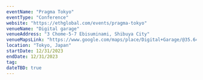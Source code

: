 ```yaml
---
eventName: "Pragma Tokyo"
eventType: "Conference"
website: "https://ethglobal.com/events/pragma-tokyo"
venueName: "Digital garage"
venueAddress: "3 Chome-5-7 Ebisuminami, Shibuya City"
venueMapsLink: "https://www.google.com/maps/place/Digital+Garage/@35.6460525,139.7031368,18.66z/data=!3m1!5s0x60188b468b3497d5:0xcaaef20d09edf33f!4m6!3m5!1s0x60188b4689f7a449:0x662273f7372970f3!8m2!3d35.6462464!4d139.7036923!16s%2Fg%2F11b6zqwlt6?coh=164777&entry=tt&shorturl=1"
location: "Tokyo, Japan"
startDate: 12/31/2023
endDate: 12/31/2023
tag: 
dateTBD: true
---
```

